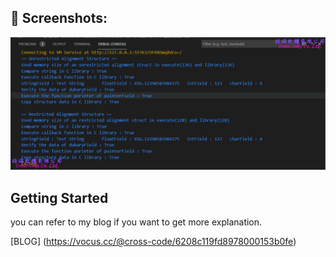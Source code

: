 
## 📸️ Screenshots:
   
![Screenshot][RunResult]  


## Getting Started

you can refer to my blog if you want to get more explanation.
 
[BLOG] (https://vocus.cc/@cross-code/6208c119fd8978000153b0fe)


[RunResult]: /dart/crosscode_wrap_exe/.github/full_result_dart.png


